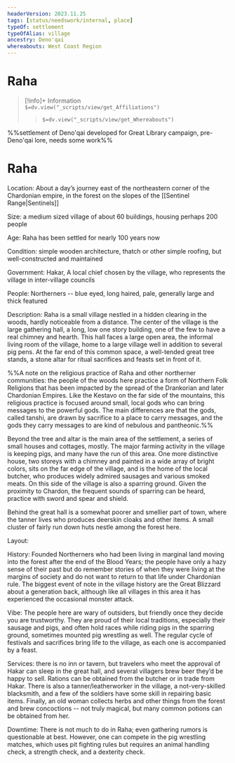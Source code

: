 ```yaml
---
headerVersion: 2023.11.25
tags: [status/needswork/internal, place]
typeOf: settlement
typeOfAlias: village
ancestry: Deno'qai
whereabouts: West Coast Region
---
```

# Raha
>[!info]+ Information  
> `$=dv.view("_scripts/view/get_Affiliations")`  
>> `$=dv.view("_scripts/view/get_Whereabouts")`

%%settlement of Deno'qai developed for Great Library campaign, pre-Deno'qai lore, needs some work%%


# Raha

Location: About a day’s journey east of the northeastern corner of the Chardonian empire, in the forest on the slopes of the [[Sentinel Range|Sentinels]]

Size: a medium sized village of about 60 buildings, housing perhaps 200 people

Age: Raha has been settled for nearly 100 years now

Condition: simple wooden architecture, thatch or other simple roofing, but well-constructed and maintained

Government: Hakar, A local chief chosen by the village, who represents the village in inter-village councils

People: Northerners -- blue eyed, long haired, pale, generally large and thick featured

Description: Raha is a small village nestled in a hidden clearing in the woods, hardly noticeable from a distance. The center of the village is the large gathering hall, a long, low one story building, one of the few to have a real chimney and hearth. This hall faces a large open area, the informal living room of the village, home to a large village well in addition to several pig pens. At the far end of this common space, a well-tended great tree stands, a stone altar for ritual sacrifices and feasts set in front of it. 

  

%%A note on the religious practice of Raha and other northerner communities: the people of the woods here practice a form of Northern Folk Religions that has been impacted by the spread of the Drankorian and later Chardonian Empires. Like the Kestavo on the far side of the mountains, this religious practice is focused around small, local gods who can bring messages to the powerful gods. The main differences are that the gods, called tanshi, are drawn by sacrifice to a place to carry messages, and the gods they carry messages to are kind of nebulous and pantheonic.%%


Beyond the tree and altar is the main area of the settlement, a series of small houses and cottages, mostly. The major farming activity in the village is keeping pigs, and many have the run of this area. One more distinctive house, two storeys with a chimney and painted in a wide array of bright colors, sits on the far edge of the village, and is the home of the local butcher, who produces widely admired sausages and various smoked meats. On this side of the village is also a sparring ground. Given the proximity to Chardon, the frequent sounds of sparring can be heard, practice with sword and spear and shield. 

  

Behind the great hall is a somewhat poorer and smellier part of town, where the tanner lives who produces deerskin cloaks and other items. A small cluster of fairly run down huts nestle among the forest here.

  

Layout:

  

History: Founded Northerners who had been living in marginal land moving into the forest after the end of the Blood Years; the people have only a hazy sense of their past but do remember stories of when they were living at the margins of society and do not want to return to that life under Chardonian rule. The biggest event of note in the village history are the Great Blizzard about a generation back, although like all villages in this area it has experienced the occasional monster attack.

  

Vibe: The people here are wary of outsiders, but friendly once they decide you are trustworthy. They are proud of their local traditions, especially their sausage and pigs, and often hold races while riding pigs in the sparring ground, sometimes mounted pig wrestling as well. The regular cycle of festivals and sacrifices bring life to the village, as each one is accompanied by a feast.

  

Services: there is no inn or tavern, but travelers who meet the approval of Hakar can sleep in the great hall, and several villagers brew beer they’d be happy to sell. Rations can be obtained from the butcher or in trade from Hakar. There is also a tanner/leatherworker in the village, a not-very-skilled blacksmith, and a few of the soldiers have some skill in repairing basic items. Finally, an old woman collects herbs and other things from the forest and brew concoctions -- not truly magical, but many common potions can be obtained from her.  

  
Downtime: There is not much to do in Raha; even gathering rumors is questionable at best. However, one can compete in the pig wrestling matches, which uses pit fighting rules but requires an animal handling check, a strength check, and a dexterity check.